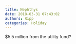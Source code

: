 ```yaml
---
title: Nephthys
date: 2018-03-31 07:43:02
authors: Ripp
categories: Holiday
---
```


 $5.5 million from the utility fund?